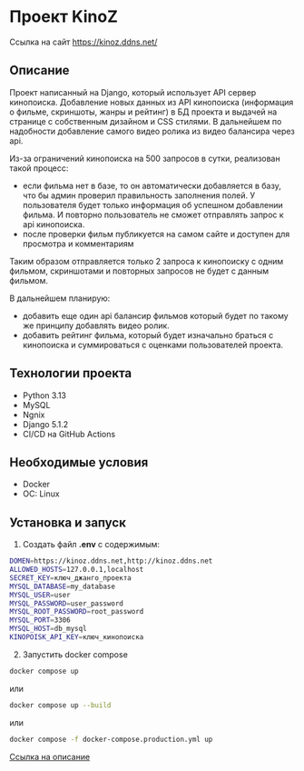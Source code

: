 # Проект KinoZ 

Ссылка на сайт https://kinoz.ddns.net/
## Описание
Проект написанный на Django, который использует API сервер кинопоиска. Добавление новых данных из API кинопоиска (информация о фильме, скриншоты, жанры и рейтинг) в БД проекта и выдачей на странице с собственным дизайном и CSS стилями.
В дальнейшем по надобности добавление самого видео ролика из видео балансира через api.

Из-за ограничений кинопоиска на 500 запросов в сутки, реализован такой процесс:
- если фильма нет в базе, то он автоматически добавляется в базу, что бы админ проверил правильность заполнения полей. У пользователя будет только информация об успешном добавлении фильма. И повторно пользователь не сможет отправлять запрос к api кинопоиска.
- после проверки фильм публикуется на самом сайте и доступен для просмотра и комментариям

Таким образом отправляется только 2 запроса к кинопоиску с одним фильмом, скриншотами и повторных запросов не будет с данным фильмом.

В дальнейшем планирую:
-  добавить еще один api балансир фильмов который будет по такому же принципу добавлять видео ролик.
- добавить рейтинг фильма, который будет изначально браться с кинопоиска и суммироваться с оценками пользователей проекта.

## Технологии проекта
- Python 3.13
- MySQL
- Ngnix
- Django 5.1.2
- CI/CD на GitHub Actions

## Необходимые условия

- Docker
- ОС: Linux

## Установка и запуск

1. Создать файл **.env** с содержимым:
```bash
DOMEN=https://kinoz.ddns.net,http://kinoz.ddns.net
ALLOWED_HOSTS=127.0.0.1,localhost
SECRET_KEY=ключ_джанго_проекта
MYSQL_DATABASE=my_database
MYSQL_USER=user
MYSQL_PASSWORD=user_password   
MYSQL_ROOT_PASSWORD=root_password
MYSQL_PORT=3306
MYSQL_HOST=db_mysql
KINOPOISK_API_KEY=ключ_кинопоиска
```
2. Запустить docker compose
```bash 
docker compose up
```
или
```bash
docker compose up --build 
```
или
```bash
docker compose -f docker-compose.production.yml up
```

[Ссылка на описание](#описание)
